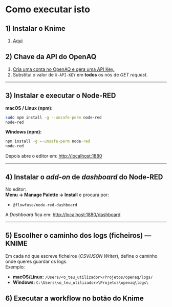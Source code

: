 # Como executar isto

## 1) Instalar o Knime

1. [Aqui](https://www.knime.com/downloads)

## 2) Chave da API do OpenAQ

1. [Cria uma conta no OpenAQ e gera uma API Key.](https://explore.openaq.org/register)  
2. Substitui o valor de `X-API-KEY` em **todos** os nós de *GET request*.

---

## 3) Instalar e executar o Node-RED

**macOS / Linux (npm):**
~~~bash
sudo npm install -g --unsafe-perm node-red
node-red
~~~

**Windows (npm):**
~~~cmd
npm install -g --unsafe-perm node-red
node-red
~~~

Depois abre o editor em: [http://localhost:1880](http://localhost:1880)

---

## 4) Instalar o *add-on* de *dashboard* do Node-RED

No editor:  
**Menu → Manage Palette → Install** e procura por:
- `@flowfuse/node-red-dashboard`

A *Dashboard* fica em: [http://localhost:1880/dashboard](http://localhost:1880/dashboard)

---

## 5) Escolher o caminho dos logs (ficheiros) — KNIME

Em cada nó que escreve ficheiros (*CSV/JSON Writer*), define o caminho onde queres guardar os logs.  
Exemplo:
- **macOS/Linux:** `/Users/<o_teu_utilizador>/Projetos/openaq/logs/`
- **Windows:** `C:\Users\<o_teu_utilizador>\Projetos\openaq\logs\`

## 6) Executar a workflow no botão do Knime
  

